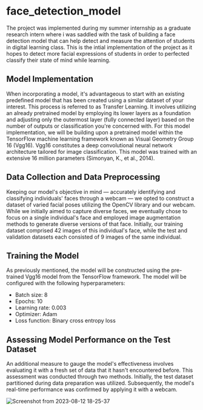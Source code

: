 # face_detection_model

The project was implemented during my summer internship as a graduate research intern where i was saddled with the task of building a face detection model that can help detect and measure the attention of students in digital learning class. This is the intial implementation of the project as it hopes to detect more facial expressions of students in order to perfected classify their state of mind while learning. 

## Model Implementation 

When incorporating a model, it's advantageous to start with an existing predefined model that has been created using a similar dataset of your interest. This process is referred to as Transfer Learning. It involves utilizing an already pretrained model by employing its lower layers as a foundation and adjusting only the outermost layer (fully connected layer) based on the number of outputs or classification you're concerned with. For this model implementation, we will be building upon a pretrained model within the TensorFlow machine learning framework known as Visual Geometry Group 16 (Vgg16). Vgg16 constitutes a deep convolutional neural network architecture tailored for image classification. This model was trained with an extensive 16 million parameters (Simonyan, K., et al., 2014). 

## Data Collection and Data Preprocessing 

Keeping our model's objective in mind — accurately identifying and classifying individuals' faces through a webcam — we opted to construct a dataset of varied facial poses utilizing the OpenCV library and our webcam. While we initially aimed to capture diverse faces, we eventually chose to focus on a single individual's face and employed image augmentation methods to generate diverse versions of that face. Initially, our training dataset comprised 42 images of this individual's face, while the test and validation datasets each consisted of 9 images of the same individual. 

## Training the Model 

As previously mentioned, the model will be constructed using the pre-trained Vgg16 model from the TensorFlow framework. The model will be configured with the following hyperparameters: 

- Batch size: 8 
- Epochs: 10 
- Learning rate: 0.003 
- Optimizer: Adam 
- Loss function: Binary cross entropy loss


## Assessing Model Performance on the Test Dataset 

An additional measure to gauge the model's effectiveness involves evaluating it with a fresh set of data that it hasn't encountered before. This assessment was conducted through two methods. Initially, the test dataset partitioned during data preparation was utilized. Subsequently, the model's real-time performance was confirmed by applying it with a webcam. 

![Screenshot from 2023-08-12 18-25-37](https://github.com/aljebraschool/face_detection_model/assets/48502023/c1de4e05-d66a-4be5-a62c-d6165df12860)





